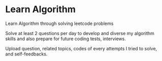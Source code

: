 # Learn Algorithm

Learn Algorithm through solving leetcode problems

Solve at least 2 questions per day to develop and diverse my algorithm skills and also prepare for future coding tests, interviews.

Upload question, related topics, codes of every attempts I tried to solve, and self-feedbacks.
